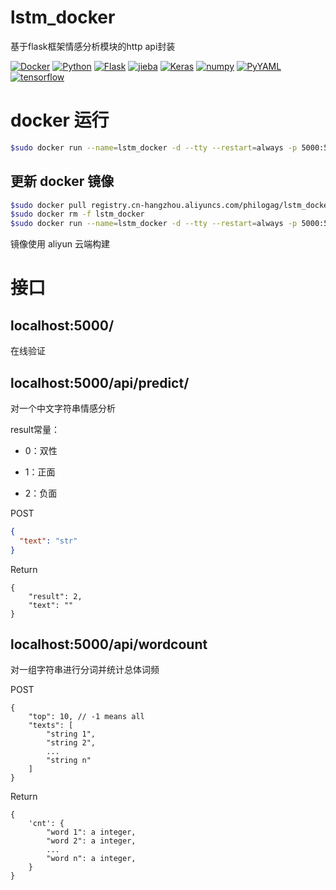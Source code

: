 # lstm_docker

基于flask框架情感分析模块的http api封装

[![Docker](https://img.shields.io/badge/Docker-18.09.6-success.svg?style=flat-round)](https://www.docker.com/)
[![Python](https://img.shields.io/badge/Python-3.7-success.svg?style=flat-round)](https://www.python.org/downloads/release/python-372/)
[![Flask](https://img.shields.io/badge/Flask-1.1.2-success.svg?style=flat-round)](https://palletsprojects.com/p/flask/)
[![jieba](https://img.shields.io/badge/jieba-0.42.1-success.svg?style=flat-round)](https://github.com/fxsjy/jieba)
[![Keras](https://img.shields.io/badge/Keras-2.3.1-success.svg?style=flat-round)]()
[![numpy](https://img.shields.io/badge/Numpy-1.18.3-success.svg?style=flat-round)]()
[![PyYAML](https://img.shields.io/badge/PyYAML-5.3.1-success.svg?style=flat-round)]()
[![tensorflow](https://img.shields.io/badge/tensorflow-1.13.1-success.svg?style=flat-round)]()

# docker 运行

```bash
$sudo docker run --name=lstm_docker -d --tty --restart=always -p 5000:5000 registry.cn-hangzhou.aliyuncs.com/philogag/lstm_docker
```

## 更新 docker 镜像
```bash
$sudo docker pull registry.cn-hangzhou.aliyuncs.com/philogag/lstm_docker
$sudo docker rm -f lstm_docker
$sudo docker run --name=lstm_docker -d --tty --restart=always -p 5000:5000 registry.cn-hangzhou.aliyuncs.com/philogag/lstm_docker
```

镜像使用 aliyun 云端构建

# 接口

## localhost:5000/
在线验证

## localhost:5000/api/predict/
对一个中文字符串情感分析

result常量：

+ 0：双性

+ 1：正面
+ 2：负面

POST

```json
{
  "text": "str"
}
```
Return 
```
{
	"result": 2,
	"text": ""
}
```

## localhost:5000/api/wordcount

对一组字符串进行分词并统计总体词频

POST

```
{
    "top": 10, // -1 means all
    "texts": [
        "string 1",
        "string 2",
        ...
        "string n"
    ]
}
```

Return

```
{
    'cnt': {
        "word 1": a integer,
        "word 2": a integer,
        ...
        "word n": a integer,
    }
}
```

